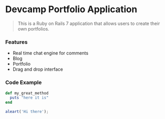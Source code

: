 # Devcamp Portfolio Application

> This is a Ruby on Rails 7 application that allows users to create their own portfolios.

### Features

- Real time chat engine for comments
- Blog
- Portfolio
- Drag and drop interface

### Code Example

``` ruby
def my_great_method 
  puts "here it is"
end
```
```javascript
aleart('Hi there');

```